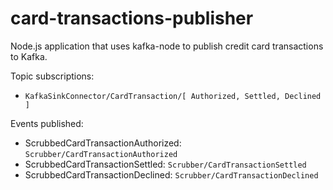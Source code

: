 # card-transactions-publisher

Node.js application that uses kafka-node to publish credit card transactions to Kafka.

Topic subscriptions:

- `KafkaSinkConnector/CardTransaction/[ Authorized, Settled, Declined ]`

Events published:

- ScrubbedCardTransactionAuthorized: `Scrubber/CardTransactionAuthorized`
- ScrubbedCardTransactionSettled: `Scrubber/CardTransactionSettled`
- ScrubbedCardTransactionDeclined: `Scrubber/CardTransactionDeclined`
